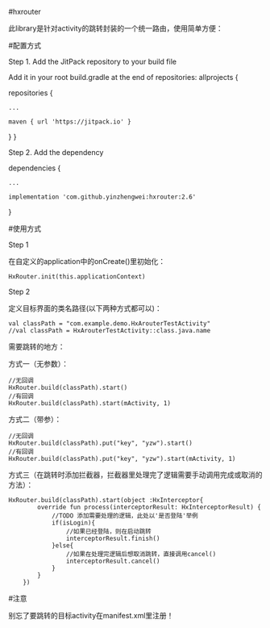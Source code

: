 #hxrouter

此library是针对activity的跳转封装的一个统一路由，使用简单方便：

#配置方式

Step 1. Add the JitPack repository to your build file

Add it in your root build.gradle at the end of repositories:
allprojects {

repositories {

	...

	maven { url 'https://jitpack.io' }

}
}

Step 2. Add the dependency

dependencies {

	...

	implementation 'com.github.yinzhengwei:hxrouter:2.6'
}


#使用方式

Step 1

在自定义的application中的onCreate()里初始化：
	
	HxRouter.init(this.applicationContext)

Step 2

定义目标界面的类名路径(以下两种方式都可以)：

	val classPath = "com.example.demo.HxArouterTestActivity"
	//val classPath = HxArouterTestActivity::class.java.name


需要跳转的地方：

方式一（无参数）：

	//无回调
	HxRouter.build(classPath).start() 
	//有回调
	HxRouter.build(classPath).start(mActivity, 1)

方式二（带参）：

	//无回调
	HxRouter.build(classPath).put("key", "yzw").start()
	//有回调
	HxRouter.build(classPath).put("key", "yzw").start(mActivity, 1)

方式三（在跳转时添加拦截器，拦截器里处理完了逻辑需要手动调用完成或取消的方法）：

	HxRouter.build(classPath).start(object :HxInterceptor{
            override fun process(interceptorResult: HxInterceptorResult) {
                //TODO 添加需要处理的逻辑，此处以'是否登陆'举例
                if(isLogin){
                    //如果已经登陆，则在启动跳转
                    interceptorResult.finish()
                }else{
                    //如果在处理完逻辑后想取消跳转，直接调用cancel()
                    interceptorResult.cancel()
                }
            }
        })

#注意

别忘了要跳转的目标activity在manifest.xml里注册！

